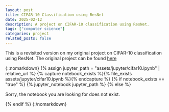 ```yaml
---
layout: post
title: CIFAR-10 Classification using ResNet
date: 2025-02-12
description: A project on CIFAR-10 classification using ResNet.
tags: ["computer science"]
categories: project
related_posts: false
---
```


This is a revisited version on my original project on CIFAR-10 classification using ResNet. The original project can be found [here](https://www.kaggle.com/code/alcalemist/notebook1f02441743)

{::nomarkdown}
{% assign jupyter_path = "assets/jupyter/cifar10.ipynb" | relative_url %}
{% capture notebook_exists %}{% file_exists assets/jupyter/cifar10.ipynb %}{% endcapture %}
{% if notebook_exists == "true" %}
{% jupyter_notebook jupyter_path %}
{% else %}

<p>Sorry, the notebook you are looking for does not exist.</p>
{% endif %}
{:/nomarkdown}
